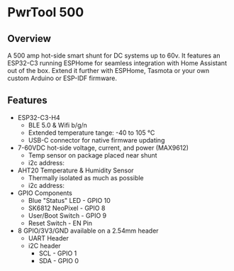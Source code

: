 # PwrTool 500

## Overview

A 500 amp hot-side smart shunt for DC systems up to 60v. It features an ESP32-C3 running ESPHome for seamless integration with Home Assistant out of the box. Extend it further with ESPHome, Tasmota or your own custom Arduino or ESP-IDF firmware.

## Features

* ESP32-C3-H4
  * BLE 5.0 & Wifi b/g/n
  * Extended temperature tange: -40 to 105 °C
  * USB-C connector for native firmware updating
* 7-60VDC hot-side voltage, current, and power (MAX9612)
  * Temp sensor on package placed near shunt
  * i2c address:
* AHT20 Temperature & Humidity Sensor
  * Thermally isolated as much as possible
  * i2c address:
* GPIO Components
  * Blue "Status" LED - GPIO 10
  * SK6812 NeoPixel - GPIO 8
  * User/Boot Switch - GPIO 9
  * Reset Switch - EN Pin
* 8 GPIO/3V3/GND available on a 2.54mm header​
  * UART Header
  * i2C header
    * SCL - GPIO 1
    * SDA - GPIO 0
